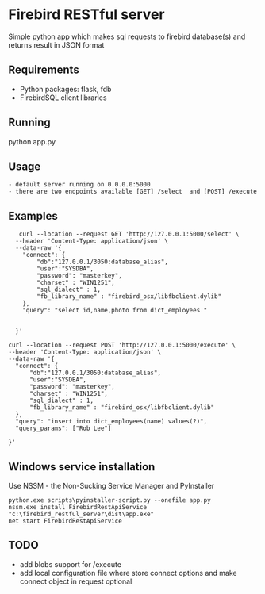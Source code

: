 # Firebird RESTful server

Simple python app which makes sql requests to firebird database(s) and returns result in JSON format

## Requirements

 - Python packages: flask, fdb
 - FirebirdSQL client libraries


## Running
   python app.py


## Usage
    - default server running on 0.0.0.0:5000  
    - there are two endpoints available [GET] /select  and [POST] /execute    
## Examples
```
   curl --location --request GET 'http://127.0.0.1:5000/select' \
  --header 'Content-Type: application/json' \
  --data-raw '{
    "connect": {
        "db":"127.0.0.1/3050:database_alias",
        "user":"SYSDBA",
        "password": "masterkey",
        "charset" : "WIN1251",
        "sql_dialect" : 1,
        "fb_library_name" : "firebird_osx/libfbclient.dylib"
    },
    "query": "select id,name,photo from dict_employees "


  }'
  ```


  ```
  curl --location --request POST 'http://127.0.0.1:5000/execute' \
--header 'Content-Type: application/json' \
--data-raw '{
    "connect": {
        "db":"127.0.0.1/3050:database_alias",
        "user":"SYSDBA",
        "password": "masterkey",
        "charset" : "WIN1251",
        "sql_dialect" : 1,
        "fb_library_name" : "firebird_osx/libfbclient.dylib"
    },
    "query": "insert into dict_employees(name) values(?)",
    "query_params": ["Rob Lee"]

}'
  ```

## Windows service installation
  Use NSSM - the Non-Sucking Service Manager and PyInstaller

  ```
  python.exe scripts\pyinstaller-script.py --onefile app.py
  nssm.exe install FirebirdRestApiService "c:\firebird_restful_server\dist\app.exe"
  net start FirebirdRestApiService

  ```


## TODO

  - add blobs support for /execute
  - add local configuration file  where store connect options and make connect object in request optional  

